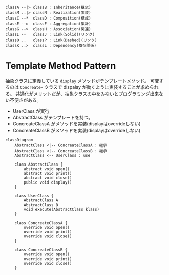     classA --|> classB : Inheritance(継承)
    classM ..|> classN : Realization(実装)
    classC --*  classD : Composition(構成)
    classE --o  classF : Aggregation(集計)
    classG -->  classH : Association(関連)
    classI --   classJ : Link(Solid)(リンク)
    classO ..   classP : Link(Dashed)(リンク)
    classK ..>  classL : Dependency(依存関係)

# Template Method Pattern
抽象クラスに定義している `display` メソッドがテンプレートメソッド。
可変するのは `Concreate~` クラスで dispalay が動くように実装することが求められる。
共通化がメリットだが、抽象クラスの中をみないとプログラミング出来ない不便さがある。

- UserClass が実行
- AbstractClass がテンプレートを持つ。
- ConcreateClassA がメソッドを実装(displayはoverrideしない)
- ConcreateClassB がメソッドを実装(displayはoverrideしない)


```mermaid
classDiagram
    AbstractClass <|-- ConcreateClassA : 継承
    AbstractClass <|-- ConcreateClassB : 継承
    AbstractClass <-- UserClass : use

    class AbstractClass {
        abstract void open()
        abstract void print()
        abstract void close()
        public void display()
    }

    class UserClass {
        AbstractClass A
        AbstractClass B
        void execute(AbstractClass klass)
    }

    class ConcreateClassA {
        override void open()
        override void print()
        override void close()
    }

    class ConcreateClassB {
        override void open()
        override void print()
        override void close()
    }
```


